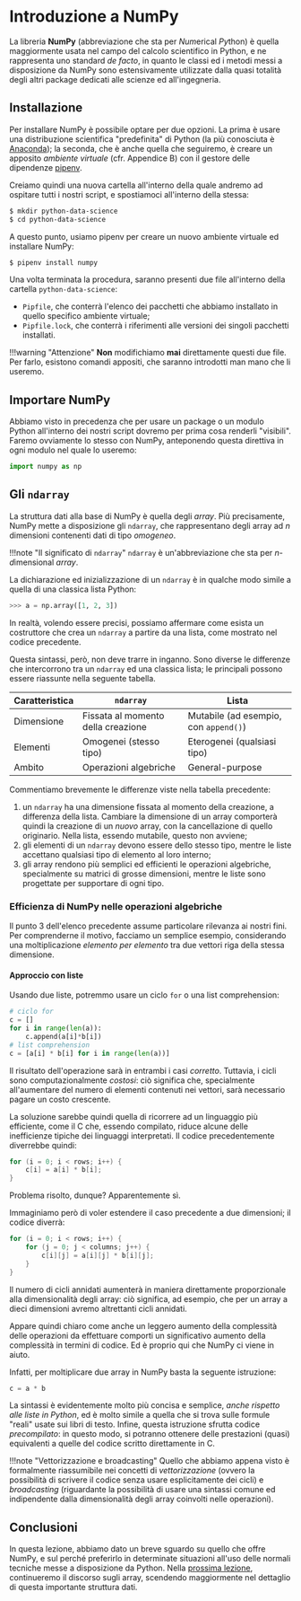 # Introduzione a NumPy

La libreria **NumPy** (abbreviazione che sta per *Num*erical *Py*thon) è quella maggiormente usata nel campo del calcolo scientifico in Python, e ne rappresenta uno standard *de facto*, in quanto le classi ed i metodi messi a disposizione da NumPy sono estensivamente utilizzate dalla quasi totalità degli altri package dedicati alle scienze ed all'ingegneria.

## Installazione

Per installare NumPy è possibile optare per due opzioni. La prima è usare una distribuzione scientifica "predefinita" di Python (la più conosciuta è [Anaconda](https://www.anaconda.com)); la seconda, che è anche quella che seguiremo, è creare un apposito *ambiente virtuale* (cfr. Appendice B) con il gestore delle dipendenze [pipenv](https://pypi.org/project/pipenv/).

Creiamo quindi una nuova cartella all'interno della quale andremo ad ospitare tutti i nostri script, e spostiamoci all'interno della stessa:

```sh
$ mkdir python-data-science
$ cd python-data-science
```

A questo punto, usiamo pipenv per creare un nuovo ambiente virtuale ed installare NumPy:

```sh
$ pipenv install numpy
```

Una volta terminata la procedura, saranno presenti due file all'interno della cartella `python-data-science`:

* `Pipfile`, che conterrà l'elenco dei pacchetti che abbiamo installato in quello specifico ambiente virtuale;
* `Pipfile.lock`, che conterrà i riferimenti alle versioni dei singoli pacchetti installati.

!!!warning "Attenzione"
	**Non** modifichiamo **mai** direttamente questi due file. Per farlo, esistono comandi appositi, che saranno introdotti man mano che li useremo.

## Importare NumPy

Abbiamo visto in precedenza che per usare un package o un modulo Python all'interno dei nostri script dovremo per prima cosa renderli "visibili". Faremo ovviamente lo stesso con NumPy, anteponendo questa direttiva in ogni modulo nel quale lo useremo:

```py
import numpy as np
```

## Gli `ndarray`

La struttura dati alla base di NumPy è quella degli *array*. Più precisamente, NumPy mette a disposizione gli `ndarray`, che rappresentano degli array ad $n$ dimensioni contenenti dati di tipo *omogeneo*. 

!!!note "Il significato di `ndarray`"
    `ndarray` è un'abbreviazione che sta per *n*-*d*imensional *array*. 

La dichiarazione ed inizializzazione di un `ndarray` è in qualche modo simile a quella di una classica lista Python:

```py
>>> a = np.array([1, 2, 3])
```

In realtà, volendo essere precisi, possiamo affermare come esista un costruttore che crea un `ndarray` a partire da una lista, come mostrato nel codice precedente.

Questa sintassi, però, non deve trarre in inganno. Sono diverse le differenze che intercorrono tra un `ndarray` ed una classica lista; le principali possono essere riassunte nella seguente tabella.

| Caratteristica | `ndarray`                          | Lista                                 |
| -------------- | ---------------------------------- | ------------------------------------- |
| Dimensione     | Fissata al momento della creazione | Mutabile (ad esempio, con `append()`) |
| Elementi       | Omogenei (stesso tipo)             | Eterogenei (qualsiasi tipo)           |
| Ambito         | Operazioni algebriche              | General-purpose                       |

Commentiamo brevemente le differenze viste nella tabella precedente:

1. un `ndarray` ha una dimensione fissata al momento della creazione, a differenza della lista. Cambiare la dimensione di un array comporterà quindi la creazione di un *nuovo* array, con la cancellazione di quello originario. Nella lista, essendo mutabile, questo non avviene;
2. gli elementi di un `ndarray` devono essere dello stesso tipo, mentre le liste accettano qualsiasi tipo di elemento al loro interno;
3. gli array rendono più semplici ed efficienti le operazioni algebriche, specialmente su matrici di grosse dimensioni, mentre le liste sono progettate per supportare di ogni tipo.

### Efficienza di NumPy nelle operazioni algebriche

Il punto 3 dell'elenco precedente assume particolare rilevanza ai nostri fini. Per comprenderne il motivo, facciamo un semplice esempio, considerando una moltiplicazione *elemento per elemento* tra due vettori riga della stessa dimensione.

#### Approccio con liste

Usando due liste, potremmo usare un ciclo `for` o una list comprehension:

```py
# ciclo for
c = []
for i in range(len(a)):
    c.append(a[i]*b[i])
# list comprehension
c = [a[i] * b[i] for i in range(len(a))]
```

Il risultato dell'operazione sarà in entrambi i casi *corretto*. Tuttavia, i cicli sono computazionalmente *costosi*: ciò significa che, specialmente all'aumentare del numero di elementi contenuti nei vettori, sarà necessario pagare un costo crescente.

La soluzione sarebbe quindi quella di ricorrere ad un linguaggio più efficiente, come il C che, essendo compilato, riduce alcune delle inefficienze tipiche dei linguaggi interpretati. Il codice precedentemente diverrebbe quindi:

```c
for (i = 0; i < rows; i++) {
    c[i] = a[i] * b[i];
}
```

Problema risolto, dunque? Apparentemente sì. 

Immaginiamo però di voler estendere il caso precedente a due dimensioni; il codice diverrà:

```c
for (i = 0; i < rows; i++) {
    for (j = 0; j < columns; j++) {
        c[i][j] = a[i][j] * b[i][j];
    }
}
```

Il numero di cicli annidati aumenterà in maniera direttamente proporzionale alla dimensionalità degli array: ciò significa, ad esempio, che per un array a dieci dimensioni avremo altrettanti cicli annidati.

Appare quindi chiaro come anche un leggero aumento della complessità delle operazioni da effettuare comporti un significativo aumento della complessità in termini di codice. Ed è proprio qui che NumPy ci viene in aiuto.

Infatti, per moltiplicare due array in NumPy basta la seguente istruzione:

```py
c = a * b
```

La sintassi è evidentemente molto più concisa e semplice, *anche rispetto alle liste in Python*, ed è molto simile a quella che si trova sulle formule "reali" usate sui libri di testo. Infine, questa istruzione sfrutta codice *precompilato*: in questo modo, si potranno ottenere delle prestazioni (quasi) equivalenti a quelle del codice scritto direttamente in C.

!!!note "Vettorizzazione e broadcasting"
    Quello che abbiamo appena visto è formalmente riassumibile nei concetti di *vettorizzazione* (ovvero la possibilità di scrivere il codice senza usare esplicitamente dei cicli) e *broadcasting* (riguardante la possibilità di usare una sintassi comune ed indipendente dalla dimensionalità degli array coinvolti nelle operazioni).

## Conclusioni

In questa lezione, abbiamo dato un breve sguardo su quello che offre NumPy, e sul perché preferirlo in determinate situazioni all'uso delle normali tecniche messe a disposizione da Python. Nella [prossima lezione](./02_array), continueremo il discorso sugli array, scendendo maggiormente nel dettaglio di questa importante struttura dati.
